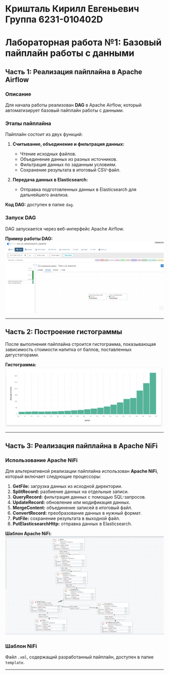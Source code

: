 # Кришталь Кирилл Евгеньевич Группа 6231-010402D
# Лабораторная работа №1: Базовый пайплайн работы с данными  

## Часть 1: Реализация пайплайна в Apache Airflow  

### Описание  
Для начала работы реализован **DAG** в Apache Airflow, который автоматизирует базовый пайплайн работы с данными.  

### Этапы пайплайна  
Пайплайн состоит из двух функций:  
1. **Считывание, объединение и фильтрация данных:**  
   - Чтение исходных файлов.  
   - Объединение данных из разных источников.  
   - Фильтрация данных по заданным условиям.  
   - Сохранение результата в итоговый CSV-файл.  

2. **Передача данных в Elasticsearch:**  
   - Отправка подготовленных данных в Elasticsearch для дальнейшего анализа.  

**Код DAG:** доступен в папке `dag`.  

### Запуск DAG  
DAG запускается через веб-интерфейс Apache Airflow.  

**Пример работы DAG:**  
![DAG](img.png)  

---

## Часть 2: Построение гистограммы  

После выполнения пайплайна строится гистограмма, показывающая зависимость стоимости напитка от баллов, поставленных дегустаторами.  

**Гистограмма:**  
![Гистограмма](img_1.png)  

---

## Часть 3: Реализация пайплайна в Apache NiFi  

### Использование Apache NiFi  
Для альтернативной реализации пайплайна использован **Apache NiFi**, который включает следующие процессоры:  
1. **GetFile:** загрузка данных из исходной директории.  
2. **SplitRecord:** разбиение данных на отдельные записи.  
3. **QueryRecord:** фильтрация данных с помощью SQL-запросов.  
4. **UpdateRecord:** обновление или модификация данных.  
5. **MergeContent:** объединение записей в итоговый файл.  
6. **ConvertRecord:** преобразование данных в нужный формат.  
7. **PutFile:** сохранение результата в выходной файл.  
8. **PutElasticsearchHttp:** отправка данных в Elasticsearch.  

**Шаблон Apache NiFi:**  
![NiFi Шаблон](img_2.png)  

### Шаблон NiFi  
Файл `.xml`, содержащий разработанный пайплайн, доступен в папке `template`.  

---


